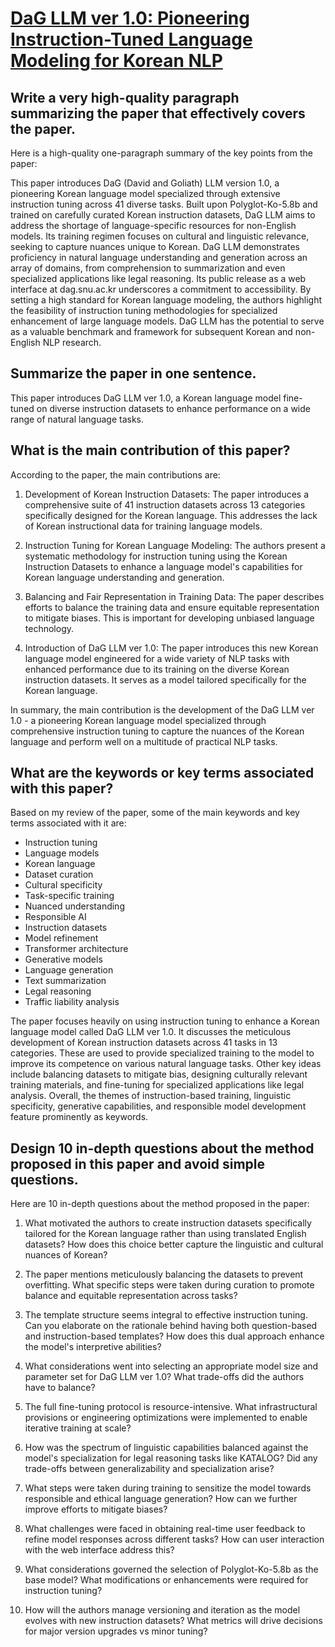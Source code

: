 # [DaG LLM ver 1.0: Pioneering Instruction-Tuned Language Modeling for   Korean NLP](https://arxiv.org/abs/2311.13784)

## Write a very high-quality paragraph summarizing the paper that effectively covers the paper.

 Here is a high-quality one-paragraph summary of the key points from the paper:

This paper introduces DaG (David and Goliath) LLM version 1.0, a pioneering Korean language model specialized through extensive instruction tuning across 41 diverse tasks. Built upon Polyglot-Ko-5.8b and trained on carefully curated Korean instruction datasets, DaG LLM aims to address the shortage of language-specific resources for non-English models. Its training regimen focuses on cultural and linguistic relevance, seeking to capture nuances unique to Korean. DaG LLM demonstrates proficiency in natural language understanding and generation across an array of domains, from comprehension to summarization and even specialized applications like legal reasoning. Its public release as a web interface at dag.snu.ac.kr underscores a commitment to accessibility. By setting a high standard for Korean language modeling, the authors highlight the feasibility of instruction tuning methodologies for specialized enhancement of large language models. DaG LLM has the potential to serve as a valuable benchmark and framework for subsequent Korean and non-English NLP research.


## Summarize the paper in one sentence.

 This paper introduces DaG LLM ver 1.0, a Korean language model fine-tuned on diverse instruction datasets to enhance performance on a wide range of natural language tasks.


## What is the main contribution of this paper?

 According to the paper, the main contributions are:

1. Development of Korean Instruction Datasets: The paper introduces a comprehensive suite of 41 instruction datasets across 13 categories specifically designed for the Korean language. This addresses the lack of Korean instructional data for training language models. 

2. Instruction Tuning for Korean Language Modeling: The authors present a systematic methodology for instruction tuning using the Korean Instruction Datasets to enhance a language model's capabilities for Korean language understanding and generation.

3. Balancing and Fair Representation in Training Data: The paper describes efforts to balance the training data and ensure equitable representation to mitigate biases. This is important for developing unbiased language technology.

4. Introduction of DaG LLM ver 1.0: The paper introduces this new Korean language model engineered for a wide variety of NLP tasks with enhanced performance due to its training on the diverse Korean instruction datasets. It serves as a model tailored specifically for the Korean language.

In summary, the main contribution is the development of the DaG LLM ver 1.0 - a pioneering Korean language model specialized through comprehensive instruction tuning to capture the nuances of the Korean language and perform well on a multitude of practical NLP tasks.


## What are the keywords or key terms associated with this paper?

 Based on my review of the paper, some of the main keywords and key terms associated with it are:

- Instruction tuning
- Language models
- Korean language
- Dataset curation
- Cultural specificity
- Task-specific training
- Nuanced understanding
- Responsible AI
- Instruction datasets
- Model refinement
- Transformer architecture
- Generative models
- Language generation
- Text summarization
- Legal reasoning
- Traffic liability analysis

The paper focuses heavily on using instruction tuning to enhance a Korean language model called DaG LLM ver 1.0. It discusses the meticulous development of Korean instruction datasets across 41 tasks in 13 categories. These are used to provide specialized training to the model to improve its competence on various natural language tasks. Other key ideas include balancing datasets to mitigate bias, designing culturally relevant training materials, and fine-tuning for specialized applications like legal analysis. Overall, the themes of instruction-based training, linguistic specificity, generative capabilities, and responsible model development feature prominently as keywords.


## Design 10 in-depth questions about the method proposed in this paper and avoid simple questions.

 Here are 10 in-depth questions about the method proposed in the paper:

1. What motivated the authors to create instruction datasets specifically tailored for the Korean language rather than using translated English datasets? How does this choice better capture the linguistic and cultural nuances of Korean?

2. The paper mentions meticulously balancing the datasets to prevent overfitting. What specific steps were taken during curation to promote balance and equitable representation across tasks? 

3. The template structure seems integral to effective instruction tuning. Can you elaborate on the rationale behind having both question-based and instruction-based templates? How does this dual approach enhance the model's interpretive abilities?

4. What considerations went into selecting an appropriate model size and parameter set for DaG LLM ver 1.0? What trade-offs did the authors have to balance?

5. The full fine-tuning protocol is resource-intensive. What infrastructural provisions or engineering optimizations were implemented to enable iterative training at scale?

6. How was the spectrum of linguistic capabilities balanced against the model's specialization for legal reasoning tasks like KATALOG? Did any trade-offs between generalizability and specialization arise?

7. What steps were taken during training to sensitize the model towards responsible and ethical language generation? How can we further improve efforts to mitigate biases?  

8. What challenges were faced in obtaining real-time user feedback to refine model responses across different tasks? How can user interaction with the web interface address this?

9. What considerations governed the selection of Polyglot-Ko-5.8b as the base model? What modifications or enhancements were required for instruction tuning?

10. How will the authors manage versioning and iteration as the model evolves with new instruction datasets? What metrics will drive decisions for major version upgrades vs minor tuning?
